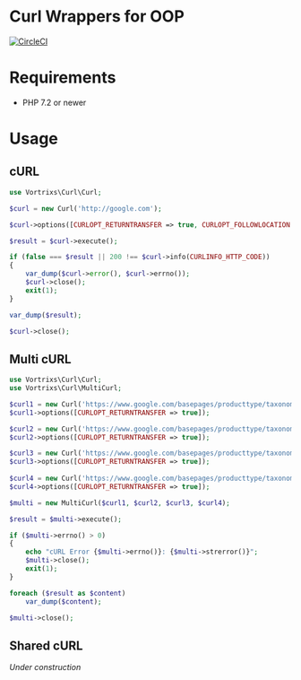 # Curl Wrappers for OOP

[![CircleCI](https://circleci.com/gh/vortrixs/curl/tree/master.svg?style=shield)](https://circleci.com/gh/vortrixs/curl/tree/master)

# Requirements
* PHP 7.2 or newer

# Usage

## cURL

```php
use Vortrixs\Curl\Curl;

$curl = new Curl('http://google.com');

$curl->options([CURLOPT_RETURNTRANSFER => true, CURLOPT_FOLLOWLOCATION => true]);

$result = $curl->execute();

if (false === $result || 200 !== $curl->info(CURLINFO_HTTP_CODE))
{
	var_dump($curl->error(), $curl->errno());
	$curl->close();
	exit(1);
}

var_dump($result);

$curl->close();
```

## Multi cURL

```php
use Vortrixs\Curl\Curl;
use Vortrixs\Curl\MultiCurl;

$curl1 = new Curl('https://www.google.com/basepages/producttype/taxonomy.en-US.txt');
$curl1->options([CURLOPT_RETURNTRANSFER => true]);

$curl2 = new Curl('https://www.google.com/basepages/producttype/taxonomy.da-DK.txt');
$curl2->options([CURLOPT_RETURNTRANSFER => true]);

$curl3 = new Curl('https://www.google.com/basepages/producttype/taxonomy.ja-JP.txt');
$curl3->options([CURLOPT_RETURNTRANSFER => true]);
	
$curl4 = new Curl('https://www.google.com/basepages/producttype/taxonomy.fr-FR.txt');
$curl4->options([CURLOPT_RETURNTRANSFER => true]);

$multi = new MultiCurl($curl1, $curl2, $curl3, $curl4);

$result = $multi->execute();

if ($multi->errno() > 0)
{
	echo "cURL Error {$multi->errno()}: {$multi->strerror()}";
	$multi->close();
	exit(1);
}

foreach ($result as $content)
	var_dump($content);

$multi->close();
```

## Shared cURL
_Under construction_
